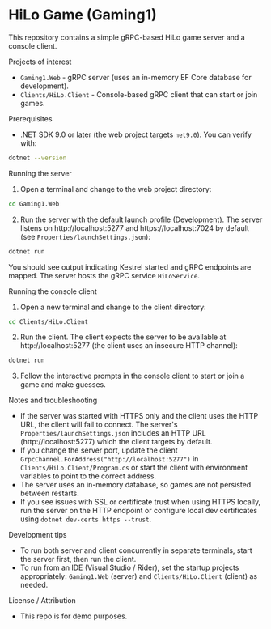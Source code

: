# HiLo Game (Gaming1)

This repository contains a simple gRPC-based HiLo game server and a console client.

Projects of interest
- `Gaming1.Web` - gRPC server (uses an in-memory EF Core database for development).
- `Clients/HiLo.Client` - Console-based gRPC client that can start or join games.

Prerequisites
- .NET SDK 9.0 or later (the web project targets `net9.0`). You can verify with:

```bash
dotnet --version
```

Running the server

1. Open a terminal and change to the web project directory:

```bash
cd Gaming1.Web
```

2. Run the server with the default launch profile (Development). The server listens on http://localhost:5277 and https://localhost:7024 by default (see `Properties/launchSettings.json`):

```bash
dotnet run
```

You should see output indicating Kestrel started and gRPC endpoints are mapped. The server hosts the gRPC service `HiLoService`.

Running the console client

1. Open a new terminal and change to the client directory:

```bash
cd Clients/HiLo.Client
```

2. Run the client. The client expects the server to be available at http://localhost:5277 (the client uses an insecure HTTP channel):

```bash
dotnet run
```

3. Follow the interactive prompts in the console client to start or join a game and make guesses.

Notes and troubleshooting
- If the server was started with HTTPS only and the client uses the HTTP URL, the client will fail to connect. The server's `Properties/launchSettings.json` includes an HTTP URL (http://localhost:5277) which the client targets by default.
- If you change the server port, update the client `GrpcChannel.ForAddress("http://localhost:5277")` in `Clients/HiLo.Client/Program.cs` or start the client with environment variables to point to the correct address.
- The server uses an in-memory database, so games are not persisted between restarts.
- If you see issues with SSL or certificate trust when using HTTPS locally, run the server on the HTTP endpoint or configure local dev certificates using `dotnet dev-certs https --trust`.

Development tips
- To run both server and client concurrently in separate terminals, start the server first, then run the client.
- To run from an IDE (Visual Studio / Rider), set the startup projects appropriately: `Gaming1.Web` (server) and `Clients/HiLo.Client` (client) as needed.

License / Attribution
- This repo is for demo purposes.
